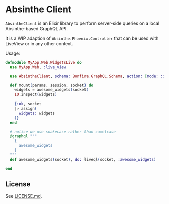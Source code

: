 # Absinthe Client

`AbsintheClient` is an Elixir library to perform server-side queries on a local Absinthe-based GraphQL API.

It is a WIP adaption of `Absinthe.Phoenix.Controller` that can be used with LiveView or in any other context.

Usage:

```elixir
defmodule MyApp.Web.WidgetsLive do
  use MyApp.Web, :live_view

  use AbsintheClient, schema: Bonfire.GraphQL.Schema, action: [mode: :internal]

  def mount(params, session, socket) do
    widgets = awesome_widgets(socket)
    IO.inspect(widgets)

    {:ok, socket
    |> assign(
      widgets: widgets
    )}
  end

  # notice we use snakecase rather than camelcase
  @graphql """
    {
      awesome_widgets
    }
  """
  def awesome_widgets(socket), do: liveql(socket, :awesome_widgets)

end
```

## License

See [LICENSE.md](./LICENSE.md).
